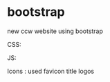 # bootstrap
new ccw website using bootstrap


<!-- links: CDN  -->

CSS: 
<!-- link for font awesome icons /small logos -->
<link rel="stylesheet" href="https://cdnjs.cloudflare.com/ajax/libs/font-awesome/6.5.1/css/brands.min.css" integrity="sha512-8RxmFOVaKQe/xtg6lbscU9DU0IRhURWEuiI0tXevv+lXbAHfkpamD4VKFQRto9WgfOJDwOZ74c/s9Yesv3VvIQ==" crossorigin="anonymous" referrerpolicy="no-referrer" />




JS:

<!-- bootstrap css for carousel and toggle and dropdown functionality  -->
<script
      src="https://cdn.jsdelivr.net/npm/@popperjs/core@2.11.8/dist/umd/popper.min.js"
      integrity="sha384-I7E8VVD/ismYTF4hNIPjVp/Zjvgyol6VFvRkX/vR+Vc4jQkC+hVqc2pM8ODewa9r"
      crossorigin="anonymous"
    ></script>

<script
      src="https://cdn.jsdelivr.net/npm/bootstrap@5.3.2/dist/js/bootstrap.min.js"
      integrity="sha384-BBtl+eGJRgqQAUMxJ7pMwbEyER4l1g+O15P+16Ep7Q9Q+zqX6gSbd85u4mG4QzX+"
      crossorigin="anonymous"
    ></script>


Icons : used favicon title logos
